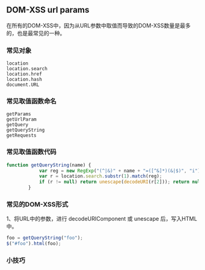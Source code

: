 ## DOM-XSS url params

在所有的DOM-XSS中，因为从URL参数中取值而导致的DOM-XSS数量是最多的，也是最常见的一种。

### 常见对象
```
location
location.search
location.href
location.hash
document.URL
```

### 常见取值函数命名
```
getParams
getUrlParam
getQuery
getQueryString
getRequests
```

### 常见取值函数代码
```javascript
function getQueryString(name) {
            var reg = new RegExp("(^|&)" + name + "=([^&]*)(&|$)", "i");
            var r = location.search.substr(1).match(reg);
            if (r != null) return unescape(decodeURI(r[2])); return null;
        }
```

### 常见的DOM-XSS形式
1、将URL中的参数，进行 decodeURIComponent 或 unescape 后，写入HTML中。
```javascript
foo = getQueryString("foo");
$("#foo").html(foo);
```

### 小技巧
